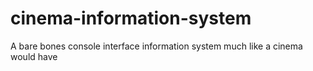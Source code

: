 # cinema-information-system
A bare bones console interface information system much like a cinema would have
